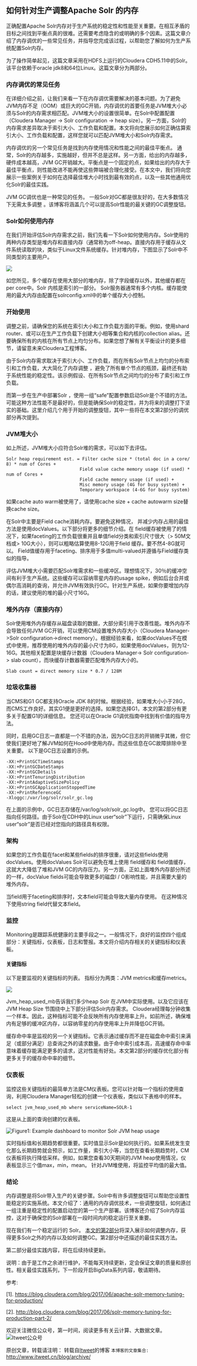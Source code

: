 如何针对生产调整Apache Solr 的内存
---

正确配置Apache Solr内存对于生产系统的稳定性和性能至关重要。在相互矛盾的目标之间找到平衡点真的很难。还需要考虑隐含的或明确的多个因素。这篇文章介绍了内存调优的一些常见任务，并指导您完成该过程，以帮助您了解如何为生产系统配置Solr内存。

为了操作简单起见，这篇文章采用在HDFS上运行的Cloudera CDH5.11中的Solr。 该平台依赖于oracle jdk8和64位Linux。这篇文章分为两部分。

### 内存调优的常见任务

在详细介绍之前，让我们来看一下在内存调优需要解决的基本问题。为了避免JVM内存不足（OOM）或巨大的GC开销，内存调优的首要任务是JVM堆大小必须与Solr的内存需求相匹配。JVM堆大小的设置很简单。在Solr中配置配置（Cloudera Manager -> Solr configuration -> heap size）。另一方面，Solr的内存需求差异取决于索引大小、工作负载和配置。本文将向您展示如何正确估算索引大小、工作负载和配置，这样您就可以匹配JVM堆大小和Solr内存需求。

内存调优的另一个常见任务是找到内存使用情况和性能之间的最佳平衡点。 通常，Solr的内存越多，实施越好，但并不总是这样。另一方面，给出的内存越多，硬件成本越高，JVM GC开销越大。平衡点是一个固定的点，如果给出的内存大于最佳平衡点，则性能改进不能再使这些弊端被合理化接受。在本文中，我们将向您展示一些案例关于如何在选择最佳堆大小时找到最有效的点，以及一些其他通用优化Solr的最佳实践。

JVM GC调优也是一种常见的任务。 一般Solr对GC都是很友好的，在大多数情况下无需太多调整 。该博客将涵盖几个可以提高Solr性能的最关键的GC调整旋钮。

### Solr如何使用内存

在我们开始评估Solr内存需求之前，我们先看一下Solr如何使用内存。Solr使用的两种内存类型是堆内存和直接内存（通常称为off-heap。直接内存用于缓存从文件系统读取的块，类似于Linux文件系统缓存。针对堆内存，下图显示了Solr中不同类型的主要用户。

![](https://github.com/itweet/labs/raw/master/BigData/img/Cloudera_diagram_Solr_server_heap.png)

如您所见，多个缓存在使用大部分的堆内存，除了字段缓存以外，其他缓存都在per core中。Solr 内核是索引的一部分。 Solr服务器通常有多个内核。缓存能使用的最大内存由配置在solrconfig.xml中的单个缓存大小控制。

### 开始使用

调整之前，请确保您的系统在索引大小和工作负载方面的平衡。例如，使用shard router、或可以在生产工作负载下创建大小相等集合和内核的collection alias。还要确保所有的内核在所有节点上均匀分布。如果您想了解有关平衡设计的更多细节，请留意未来Cloudera工程博客。

由于Solr内存需求取决于索引大小、工作负载，而在所有Solr节点上均匀的分布索引和工作负载，大大简化了内存调整 ，避免了所有单个节点的瓶颈，最终还有助于系统性能的稳定性。该示例假设、在所有Solr节点之间均匀的分布了索引和工作负载。

而第一步在生产中部署Solr ，使用一组“safe”配置参数启动Solr是个不错的方法。可能这种方法性能不是最好的，但是能确保Solr的稳定性，并为将来的调整打下坚实的基础。这里介绍几个用于开始的调整旋钮，其中一些将在本文第2部分的调优部分再次提到。

### JVM堆大小

如上所述，JVM堆大小应符合Solr堆的需求，可以如下去评估。

```
Solr heap requirement est. = Filter cache size * (total doc in a core/ 8) * num of Cores +
                            Field value cache memory usage (if used) * num of Cores +
                            Field cache memory usage (if used) +
                            Misc memory usage (4G for busy system) +
                            Temporary workspace (4-6G for busy system)
```

如果cache auto warm被使用了，请使用cache size + cache autowarm size替换cache size。

在Solr中主要是Field cache消耗内存。要避免这种情况， 并减少内存占用的最佳方法是使用docValues。以下部分将更多的细节介绍。在 field缓存被使用了的情况下，如果faceting的工作负载很重并且单值field分类和索引尺寸很大（> 50M文档或> 10G大小），则可以粗略估算使用8-12G用于field 缓存。要不然4-8G就可以。 Field值缓存用于faceting、排序用于多值multi-valued并遵循与Field缓存类似的指导。

评估JVM堆大小需要匹配Solr堆需求和一些缓冲区。理想情况下，30％的缓冲空间有利于生产系统。这些缓存可以容纳零星内存的usage spike，例如后台合并或偶尔高消耗的查询，并允许JVM有效执行GC。针对生产系统，如果你要增加内存的话，建议使用的堆的最小尺寸16G。

### 堆外内存（直接内存）

Solr使用堆外内存缓存从磁盘读取的数据，大部分索引用于改善性能。堆外内存不会导致任何JVM GC开销，可以使用CM设置堆外内存大小（Cloudera Manager->Solr configuration->direct memory）。根据经验来看，如果docValues不在模式中使用，推荐使用的堆外内存的最小尺寸为8G，如果使用docValues，则为12-16G。其他相关配置是块缓存计数器（Cloudera Manager-> Solr configuration-> slab count），而块缓存计数器需要匹配堆外内存大小的。

```
Slab count = direct memory size * 0.7 / 128M
```

### 垃圾收集器

当CMS和G1 GC都支持Oracle JDK 8的时候。根据经验，如果堆大小小于28G，而CMS工作良好。其实G1便是更好的选择。如果您选择G1，本文的第2部分有更多关于配置G1的详细信息。 您还可以在Oracle G1调优指南中找到有价值的指导方法。

同时，启用GC日志一直都是一个不错的办法，因为GC日志的开销微乎其微，但它使我们更好地了解JVM如何在Hood中使用内存。而这些信息在GC故障排除中至关重要。 以下是GC日志设置的示例。

```
-XX:+PrintGCTimeStamps 
-XX:+PrintGCDateStamps 
-XX:+PrintGCDetails 
-XX:+PrintTenuringDistribution 
-XX:+PrintAdaptiveSizePolicy 
-XX:+PrintGCApplicationStoppedTime 
-XX:+PrintReferenceGC 
-Xloggc:/var/log/solr/solr_gc.log
```

在上面的示例中，GC日志存储在/var/log/solr/solr_gc.log中。 您可以将GC日志指向任何路径。由于Solr在CDH中的Linux user“solr”下运行，只需确保Linux user“solr”是否已经对您指向的路径具有权限。

### 架构

如果您的工作负载在facet和某些fields的排序很重，请对这些fields使用docValues。使用docValues Solr可以避免在堆上使用 field缓存和 field值缓存，这就大大降低了堆和JVM GC的内存压力。另一方面，正如上面堆外内存部分所述的一样，docValue fields可能会导致更多的磁盘I / O影响性能，并且需要大量的堆外内存。

当field用于faceting和排序时，文本field可能会导致大量内存使用。 在这种情况下使用string field代替文本field。

### 监控

Monitoring是跟踪系统健康的主要手段之一。一般情况下，良好的监控四个组成部分：关键指标，仪表板，日志和警报。本文将介绍内存相关的关键指标和仪表板。

#### 关键指标

以下是要监视的关键指标的列表。 指标分为两类：JVM metrics和缓存metrics。

![](https://github.com/itweet/labs/raw/master/BigData/img/jvm_metric.png)

Jvm_heap_used_mb告诉我们多少heap Solr 在JVM中实际使用。以及它应该在JVM Heap Size 节围绕中上下部分评估Solr内存需求。 Cloudera经理每分钟收集一个样本。因此，这种指标可能不会反映所有内存使用率上升。如前所述，确保堆内有足够的缓冲区内存，以容纳零星的内存使用率上升并降低GC开销。

缓存命中率是监视的另一个关键指标。它表示通过缓存而不是在磁盘命中索引来满足（或部分满足）总查询之外的请求数量。由于命中索引成本高，高速缓存命中率意味着缓存能满足更多的请求，这对性能有好处。本文第2部分的缓存优化部分有更多关于的缓存命中率的细节。

### 仪表板

监控这些关键指标的最简单方法是CM仪表板。您可以针对每一个指标的使用查询，利用Cloudera Manager轻松的创建一个仪表板，类似以下表格中的样本。

```
select jvm_heap_used_mb where serviceName=SOLR-1
```

这是从上面的查询创建的仪表板。

![Figure1: Example dashboard to monitor Solr JVM heap usage](https://github.com/itweet/labs/raw/master/BigData/img/Example-dashboard.png)

实时指标值和长期趋势都很重要。实时值显示Solr是如何执行的。如果系统发生变化那么长期趋势就会预示，如工作量，索引大小等，当您在查看长期趋势时，CM仪表板将执行降低采样。例如，如果您查看30天期间的JVM heap使用情况，仪表板显示三个值max，min，mean。 针对JVM堆使用，将监控平均值的最大值。

### 结论

内存调整是将Solr带入生产的关键步骤。Solr中有许多调整旋钮可以帮助您设置性能稳定的实施系统。本文介绍了：通用的内存调优技术，一些调整旋钮，如何通过一组注重是稳定性的配置启动您的第一个生产部署。该博客还介绍了Solr内存监控，这对于确保您的Solr部署在一段时间内的稳定运行至关重要。

现在我们有一个稳定运行的 Solr。 [本文的第2部分](http://blog.cloudera.com/blog/2017/06/solr-memory-tuning-for-production-part-2/)将深入展示如何调整内存，获得更多Solr之外的内存以及如何调整GC。第2部分中还描述的最佳实践方法。

第二部分最佳实践内容，将在后续持续更新。

说明：由于是工作之余进行维护，不能每天持续更新，定会保证文章的质量和原创性。相关最佳实践系列，下一阶段开启BigData系列内容，敬请期待。

参考: 

[1]. https://blog.cloudera.com/blog/2017/06/apache-solr-memory-tuning-for-production/

[2]. http://blog.cloudera.com/blog/2017/06/solr-memory-tuning-for-production-part-2/

欢迎关注微信公众号，第一时间，阅读更多有关云计算、大数据文章。
![Itweet公众号](https://github.com/itweet/labs/raw/master/common/img/weixin_public.gif)

原创文章，转载请注明： 转载自[Itweet](http://www.itweet.cn)的博客
`本博客的文章集合:` http://www.itweet.cn/blog/archive/